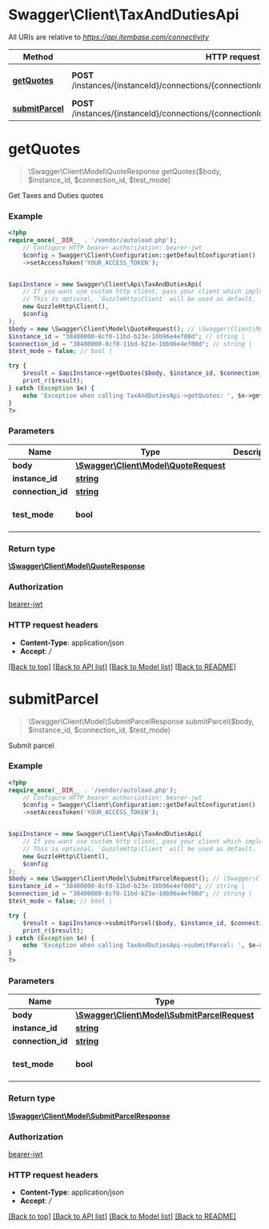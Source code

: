 # Swagger\Client\TaxAndDutiesApi

All URIs are relative to *https://api.itembase.com/connectivity*

Method | HTTP request | Description
------------- | ------------- | -------------
[**getQuotes**](TaxAndDutiesApi.md#getquotes) | **POST** /instances/{instanceId}/connections/{connectionId}/shipping/api/v2/tad/quotes | Get Taxes and Duties quotes
[**submitParcel**](TaxAndDutiesApi.md#submitparcel) | **POST** /instances/{instanceId}/connections/{connectionId}/shipping/api/v2/tad/submitOrder | Submit parcel

# **getQuotes**
> \Swagger\Client\Model\QuoteResponse getQuotes($body, $instance_id, $connection_id, $test_mode)

Get Taxes and Duties quotes

### Example
```php
<?php
require_once(__DIR__ . '/vendor/autoload.php');
    // Configure HTTP bearer authorization: bearer-jwt
    $config = Swagger\Client\Configuration::getDefaultConfiguration()
    ->setAccessToken('YOUR_ACCESS_TOKEN');


$apiInstance = new Swagger\Client\Api\TaxAndDutiesApi(
    // If you want use custom http client, pass your client which implements `GuzzleHttp\ClientInterface`.
    // This is optional, `GuzzleHttp\Client` will be used as default.
    new GuzzleHttp\Client(),
    $config
);
$body = new \Swagger\Client\Model\QuoteRequest(); // \Swagger\Client\Model\QuoteRequest | 
$instance_id = "38400000-8cf0-11bd-b23e-10b96e4ef00d"; // string | 
$connection_id = "38400000-8cf0-11bd-b23e-10b96e4ef00d"; // string | 
$test_mode = false; // bool | 

try {
    $result = $apiInstance->getQuotes($body, $instance_id, $connection_id, $test_mode);
    print_r($result);
} catch (Exception $e) {
    echo 'Exception when calling TaxAndDutiesApi->getQuotes: ', $e->getMessage(), PHP_EOL;
}
?>
```

### Parameters

Name | Type | Description  | Notes
------------- | ------------- | ------------- | -------------
 **body** | [**\Swagger\Client\Model\QuoteRequest**](../Model/QuoteRequest.md)|  |
 **instance_id** | [**string**](../Model/.md)|  |
 **connection_id** | [**string**](../Model/.md)|  |
 **test_mode** | **bool**|  | [optional] [default to false]

### Return type

[**\Swagger\Client\Model\QuoteResponse**](../Model/QuoteResponse.md)

### Authorization

[bearer-jwt](../../README.md#bearer-jwt)

### HTTP request headers

 - **Content-Type**: application/json
 - **Accept**: */*

[[Back to top]](#) [[Back to API list]](../../README.md#documentation-for-api-endpoints) [[Back to Model list]](../../README.md#documentation-for-models) [[Back to README]](../../README.md)

# **submitParcel**
> \Swagger\Client\Model\SubmitParcelResponse submitParcel($body, $instance_id, $connection_id, $test_mode)

Submit parcel

### Example
```php
<?php
require_once(__DIR__ . '/vendor/autoload.php');
    // Configure HTTP bearer authorization: bearer-jwt
    $config = Swagger\Client\Configuration::getDefaultConfiguration()
    ->setAccessToken('YOUR_ACCESS_TOKEN');


$apiInstance = new Swagger\Client\Api\TaxAndDutiesApi(
    // If you want use custom http client, pass your client which implements `GuzzleHttp\ClientInterface`.
    // This is optional, `GuzzleHttp\Client` will be used as default.
    new GuzzleHttp\Client(),
    $config
);
$body = new \Swagger\Client\Model\SubmitParcelRequest(); // \Swagger\Client\Model\SubmitParcelRequest | 
$instance_id = "38400000-8cf0-11bd-b23e-10b96e4ef00d"; // string | 
$connection_id = "38400000-8cf0-11bd-b23e-10b96e4ef00d"; // string | 
$test_mode = false; // bool | 

try {
    $result = $apiInstance->submitParcel($body, $instance_id, $connection_id, $test_mode);
    print_r($result);
} catch (Exception $e) {
    echo 'Exception when calling TaxAndDutiesApi->submitParcel: ', $e->getMessage(), PHP_EOL;
}
?>
```

### Parameters

Name | Type | Description  | Notes
------------- | ------------- | ------------- | -------------
 **body** | [**\Swagger\Client\Model\SubmitParcelRequest**](../Model/SubmitParcelRequest.md)|  |
 **instance_id** | [**string**](../Model/.md)|  |
 **connection_id** | [**string**](../Model/.md)|  |
 **test_mode** | **bool**|  | [optional] [default to false]

### Return type

[**\Swagger\Client\Model\SubmitParcelResponse**](../Model/SubmitParcelResponse.md)

### Authorization

[bearer-jwt](../../README.md#bearer-jwt)

### HTTP request headers

 - **Content-Type**: application/json
 - **Accept**: */*

[[Back to top]](#) [[Back to API list]](../../README.md#documentation-for-api-endpoints) [[Back to Model list]](../../README.md#documentation-for-models) [[Back to README]](../../README.md)

